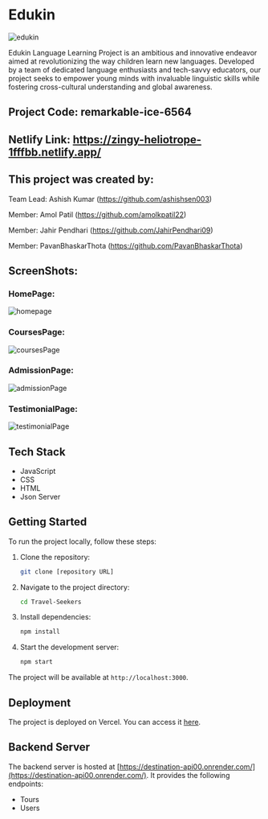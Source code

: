 # Edukin

![edukin](https://github.com/ashishsen003/remarkable-ice-6564/assets/130379028/28ad670d-e045-46ad-b91d-dc397b7a82df)

Edukin Language Learning Project is an ambitious and innovative endeavor aimed at revolutionizing the way children learn new languages. Developed by a team of dedicated language enthusiasts and tech-savvy educators, our project seeks to empower young minds with invaluable linguistic skills while fostering cross-cultural understanding and global awareness.

## Project Code: remarkable-ice-6564

## Netlify Link: https://zingy-heliotrope-1fffbb.netlify.app/


## This project was created by:

Team Lead: Ashish Kumar (https://github.com/ashishsen003)

Member: Amol Patil (https://github.com/amolkpatil22)

Member: Jahir Pendhari (https://github.com/JahirPendhari09)

Member: PavanBhaskarThota (https://github.com/PavanBhaskarThota)

## ScreenShots:
### HomePage:
![homepage](https://github.com/ashishsen003/remarkable-ice-6564/assets/130379028/644b8cd3-943a-4e0a-8282-541818d172d6)

### CoursesPage:
![coursesPage](https://github.com/ashishsen003/remarkable-ice-6564/assets/130379028/f0c53d29-7726-4562-84ca-06a65d873042)

### AdmissionPage:
![admissionPage](https://github.com/ashishsen003/remarkable-ice-6564/assets/130379028/9058f4cc-161f-4c0c-a19d-5f3b598505e3)

### TestimonialPage:
![testimonialPage](https://github.com/ashishsen003/remarkable-ice-6564/assets/130379028/0ec342a7-60fc-4099-820b-7a775a1035d8)

## Tech Stack
- JavaScript
- CSS
- HTML
- Json Server

## Getting Started
To run the project locally, follow these steps:

1. Clone the repository:
   ```bash
   git clone [repository URL]
   ```

2. Navigate to the project directory:
   ```bash
   cd Travel-Seekers
   ```

3. Install dependencies:
   ```bash
   npm install
   ```

4. Start the development server:
   ```bash
   npm start
   ```

The project will be available at `http://localhost:3000`.

## Deployment
The project is deployed on Vercel. You can access it [here](https://my-app-six-coral.vercel.app/home).

## Backend Server
The backend server is hosted at [https://destination-api00.onrender.com/](https://destination-api00.onrender.com/). It provides the following endpoints:
- Tours
- Users
